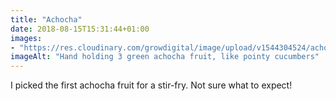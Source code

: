 ```yaml
---
title: "Achocha"
date: 2018-08-15T15:31:44+01:00
images: 
- "https://res.cloudinary.com/growdigital/image/upload/v1544304524/achocha-43330074774.jpg"
imageAlt: "Hand holding 3 green achocha fruit, like pointy cucumbers"
---
```


I picked the first achocha fruit for a stir-fry. Not sure what to expect!
